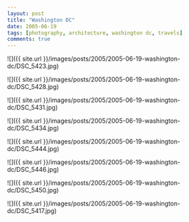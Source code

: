 ```yaml
---
layout: post
title: "Washington DC"
date: 2005-06-19
tags: [photography, architecture, washington dc, travels]
comments: true
---
```

![]({{ site.url }}/images/posts/2005/2005-06-19-washington-dc/DSC_5423.jpg)

![]({{ site.url }}/images/posts/2005/2005-06-19-washington-dc/DSC_5428.jpg)

![]({{ site.url }}/images/posts/2005/2005-06-19-washington-dc/DSC_5431.jpg)

![]({{ site.url }}/images/posts/2005/2005-06-19-washington-dc/DSC_5434.jpg)

![]({{ site.url }}/images/posts/2005/2005-06-19-washington-dc/DSC_5444.jpg)

![]({{ site.url }}/images/posts/2005/2005-06-19-washington-dc/DSC_5446.jpg)

![]({{ site.url }}/images/posts/2005/2005-06-19-washington-dc/DSC_5450.jpg)

![]({{ site.url }}/images/posts/2005/2005-06-19-washington-dc/DSC_5417.jpg)
